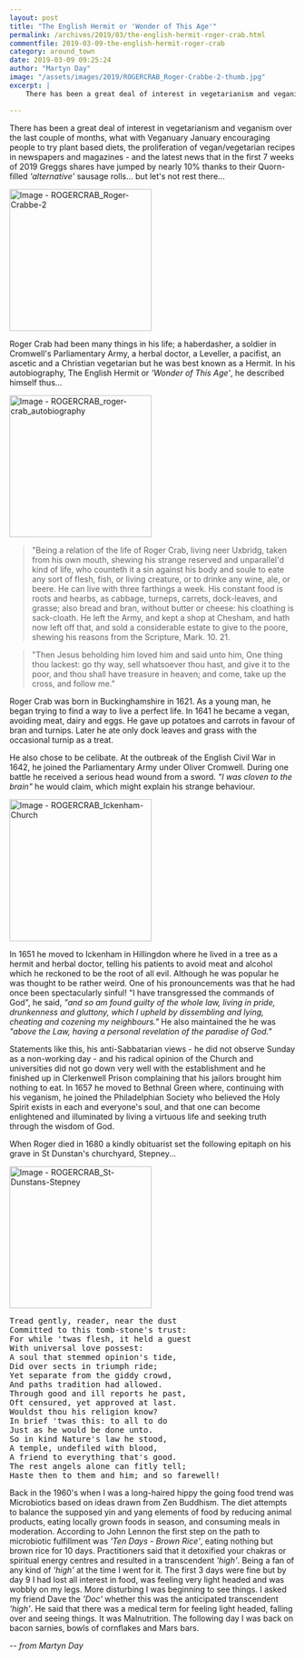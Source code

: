 ```yaml
---
layout: post
title: "The English Hermit or 'Wonder of This Age'"
permalink: /archives/2019/03/the-english-hermit-roger-crab.html
commentfile: 2019-03-09-the-english-hermit-roger-crab
category: around_town
date: 2019-03-09 09:25:24
author: "Martyn Day"
image: "/assets/images/2019/ROGERCRAB_Roger-Crabbe-2-thumb.jpg"
excerpt: |
    There has been a great deal of interest in vegetarianism and veganism over the last couple of months, what with Veganuary January encouraging people to try plant based diets, the proliferation of vegan/vegetarian recipes in newspapers and magazines - and the latest news that in the first 7 weeks of 2019 Greggs shares have jumped by nearly 10% thanks to their Quorn-filled  <em>'alternative'</em> sausage rolls... but let's not rest there...

---
```


<div class="box" markdown="1">

There has been a great deal of interest in vegetarianism and veganism over the last couple of months, what with Veganuary January encouraging people to try plant based diets, the proliferation of vegan/vegetarian recipes in newspapers and magazines - and the latest news that in the first 7 weeks of 2019 Greggs shares have jumped by nearly 10% thanks to their Quorn-filled  <em>'alternative'</em> sausage rolls... but let's not rest there...

</div>


<a href="/assets/images/2019/ROGERCRAB_Roger-Crabbe-2.jpg" title="Click for a larger image"><img src="/assets/images/2019/ROGERCRAB_Roger-Crabbe-2-thumb.jpg" width="250" alt="Image - ROGERCRAB_Roger-Crabbe-2"  class="photo right"/></a>

Roger Crab had been many things in his life; a haberdasher, a soldier in Cromwell's Parliamentary Army, a herbal doctor, a Leveller, a pacifist, an ascetic and a Christian vegetarian  but he was best known as a Hermit. In his autobiography, The English Hermit or  <em>'Wonder of This Age'</em>, he described himself thus...

<a href="/assets/images/2019/ROGERCRAB_roger-crab_autobiography.jpg" title="Click for a larger image"><img src="/assets/images/2019/ROGERCRAB_roger-crab_autobiography-thumb.jpg" width="250" alt="Image - ROGERCRAB_roger-crab_autobiography"  class="photo right"/></a>

> "Being a relation of the life of Roger Crab, living neer Uxbridg, taken from his own mouth, shewing his strange reserved and unparallel'd kind of life, who counteth it a sin against his body and soule to eate any sort of flesh, fish, or living creature, or to drinke any wine, ale, or beere. He can live with three farthings a week. His constant food is roots and hearbs, as cabbage, turneps, carrets, dock-leaves, and grasse; also bread and bran, without butter or cheese: his cloathing is sack-cloath. He left the Army, and kept a shop at Chesham, and hath now left off that, and sold a considerable estate to give to the poore, shewing his reasons from the Scripture, Mark. 10. 21.

> "Then Jesus beholding him loved him and said unto him, One thing thou lackest: go thy way, sell whatsoever thou hast, and give it to the poor, and thou shall have treasure in heaven; and come, take up the cross, and follow me."


Roger Crab was born in Buckinghamshire in 1621. As a young man, he began trying to find a way to live a perfect life. In 1641 he became a vegan, avoiding meat, dairy and eggs. He gave up potatoes and carrots in favour of bran and turnips. Later he ate only dock leaves and grass with the occasional turnip as a treat.

He also chose to be celibate. At the outbreak of the English Civil War in 1642, he joined the Parliamentary Army under Oliver Cromwell. During one battle he received a serious head wound from a sword. <em>"I was cloven to the brain"</em> he would claim, which might explain his strange behaviour.

<a href="/assets/images/2019/ROGERCRAB_Ickenham-Church.jpg" title="Click for a larger image"><img src="/assets/images/2019/ROGERCRAB_Ickenham-Church-thumb.jpg" width="250" alt="Image - ROGERCRAB_Ickenham-Church"  class="photo right"/></a>

In 1651 he moved to Ickenham in Hillingdon where he lived in a tree as a hermit and herbal doctor, telling his patients to avoid meat and alcohol which he reckoned to be the root of all evil. Although he was popular he was thought to be rather weird. One of his pronouncements was that he had once been spectacularly sinful! "I have transgressed the commands of God", he said, <em>"and so am found guilty of the whole law, living in pride, drunkenness and gluttony, which I upheld by dissembling and lying, cheating and cozening my neighbours."</em> He also maintained the he was  <em>"above the Law, having a personal revelation of the paradise of God."</em>

Statements like this, his anti-Sabbatarian views - he did not observe Sunday as a non-working day - and his radical opinion of the Church and universities did not go down very well with the establishment and he finished up in Clerkenwell Prison complaining that his jailors brought him nothing to eat. In 1657 he moved to Bethnal Green where, continuing with his veganism, he joined the Philadelphian Society who  believed the Holy Spirit exists in each and everyone's soul, and that one can become enlightened and illuminated by living a virtuous life and seeking truth through the wisdom of God.

When Roger died in 1680 a kindly obituarist set the following epitaph on his grave in St Dunstan's churchyard, Stepney...

<a href="/assets/images/2019/ROGERCRAB_St-Dunstans-Stepney.jpg" title="Click for a larger image"><img src="/assets/images/2019/ROGERCRAB_St-Dunstans-Stepney-thumb.jpg" width="250" alt="Image - ROGERCRAB_St-Dunstans-Stepney"  class="photo right"/></a>


<pre class="poem">
Tread gently, reader, near the dust
Committed to this tomb-stone's trust:
For while 'twas flesh, it held a guest
With universal love possest:
A soul that stemmed opinion's tide,
Did over sects in triumph ride;
Yet separate from the giddy crowd,
And paths tradition had allowed.
Through good and ill reports he past,
Oft censured, yet approved at last.
Wouldst thou his religion know?
In brief 'twas this: to all to do
Just as he would be done unto.
So in kind Nature's law he stood,
A temple, undefiled with blood,
A friend to everything that's good.
The rest angels alone can fitly tell;
Haste then to them and him; and so farewell!
</pre>

<div class="box" markdown="1">

Back in the 1960's when I was a long-haired hippy the going food trend was Microbiotics based on ideas drawn from Zen Buddhism. The diet attempts to balance the supposed yin and yang elements of food by reducing animal products, eating locally grown foods in season, and consuming meals in moderation. According to John Lennon the first step on the path to microbiotic fulfillment was  <em>'Ten Days - Brown Rice'</em>, eating nothing but brown rice for 10 days. Practitioners said that it detoxified your chakras or spiritual energy centres and resulted in a transcendent  <em>'high'</em>. Being a fan of any kind of  <em>'high'</em> at the time I went for it. The first 3 days were fine but by day 9 I had lost all interest in food, was feeling very light headed and was wobbly on my legs. More disturbing I was beginning to see things. I asked my friend Dave the  <em>'Doc'</em> whether this was the anticipated transcendent  <em>'high'</em>. He said that there was a medical term for feeling light headed, falling over and seeing things. It was Malnutrition. The following day I was back on bacon sarnies, bowls of cornflakes and Mars bars.

</div>

<cite>-- from Martyn Day</cite>
